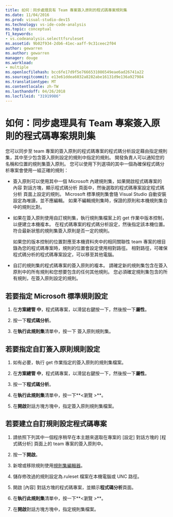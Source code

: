 ```yaml
---
title: 如何：同步處理具有 Team 專案簽入原則的程式碼專案規則集
ms.date: 11/04/2016
ms.prod: visual-studio-dev15
ms.technology: vs-ide-code-analysis
ms.topic: conceptual
f1_keywords:
- vs.codeanalysis.selecttfsruleset
ms.assetid: 9b02f934-2db6-41ec-aaff-9c31ceec2f04
author: gewarren
ms.author: gewarren
manager: douge
ms.workload:
- multiple
ms.openlocfilehash: bcc6fe17d9f5e7666531086549eae6ad26741a22
ms.sourcegitcommit: e13e61ddea6032a8282abe16131d9e136a927984
ms.translationtype: MT
ms.contentlocale: zh-TW
ms.lasthandoff: 04/26/2018
ms.locfileid: "31919986"
---
```

# <a name="how-to-synchronize-code-project-rule-sets-with-team-project-check-in-policy"></a>如何：同步處理具有 Team 專案簽入原則的程式碼專案規則集

您可以同步至 team 專案的簽入原則的程式碼專案的程式碼分析設定藉由指定規則集，其中至少包含簽入原則設定的規則中指定的規則。 開發負責人可以通知您的名稱和位置的規則集簽入原則。 您可以使用下列選項的其中一個為確保程式碼分析專案會使用一組正確的規則：

-   簽入原則可以使用其中一個 Microsoft 內建規則集，如果開啟程式碼專案的 內容 對話方塊，顯示程式碼分析 頁面中，然後選取的程式碼專案設定程式碼分析 頁面上設定的規則。 Microsoft 標準規則集會隨 Visual Studio 自動安裝設定為唯讀，並不應編輯。 如果不編輯規則集時，保證的原則和本機規則集合中的規則比對。

-   如果在簽入原則使用自訂規則集，執行規則集檔案上的 get 作業中版本控制，以便建立本機複本。 在程式碼專案的程式碼分析設定，然後指定該本機位置。 符合最新狀態的規則集簽入原則是否一定的規則。

     如果您的版本控制的位置對應至本機資料夾中的相同關聯性 team 專案的根目錄為您的程式碼專案時，規則的位置會設定使用相對路徑。 相對路徑，可確保程式碼分析的程式碼專案設定，可以移至其他電腦。

-   自訂的規則集的程式碼專案的簽入原則的複本。 請確定新的規則集包含在簽入原則中的所有規則和您想要包含的任何其他規則。 您必須確定規則集包含的所有規則，在簽入原則設定的規則。

## <a name="to-specify-a-microsoft-standard-rule-set"></a>若要指定 Microsoft 標準規則設定

1.  在**方案總管 中**，程式碼專案，以滑鼠右鍵按一下，然後按一下**屬性**。

2.  按一下**程式碼分析**。

3.  在**執行此規則集**清單中，按一下 簽入原則規則集。

## <a name="to-specify-a-custom-check-in-policy-rule-set"></a>若要指定自訂簽入原則規則設定

1.  如有必要，執行 get 作業指定的簽入原則的規則集檔案。

2.  在**方案總管 中**，程式碼專案，以滑鼠右鍵按一下，然後按一下**屬性**。

3.  按一下**程式碼分析**。

4.  在**執行此規則集**清單中，按一下**\<瀏覽 >**。

5.  在**開啟**對話方塊方塊中，指定簽入原則規則集檔案。

## <a name="to-create-a-custom-rule-set-for-a-code-project"></a>若要建立自訂規則設定程式碼專案

1.  請依照下列其中一個程序稍早在本主題來選取在專案的 [設定] 對話方塊的 [程式碼分析] 頁面上的 team 專案的簽入原則中。

2.  按一下**開啟**。

3.  新增或移除規則使用[規則集編輯器](../code-quality/working-in-the-code-analysis-rule-set-editor.md)。

4.  儲存修改過的規則設定為.ruleset 檔案在本機電腦或 UNC 路徑。

5.  開啟 [內容] 對話方塊的程式碼專案，並顯示**程式碼分析**頁面。

6.  在**執行此規則集**清單中，按一下**\<瀏覽 >**。

7.  在**開啟**對話方塊方塊中，指定規則集檔案。